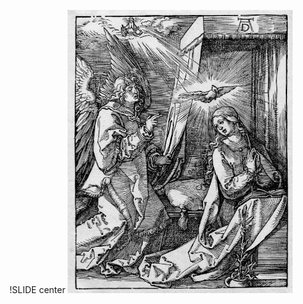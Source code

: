 !SLIDE center
![Early_life_of_Christ_in_the_Bowyer_Bible_print_1_of_21._annunciation_to_Mary](Early_life_of_Christ_in_the_Bowyer_Bible_print_1_of_21._annunciation_to_Mary._Durer.gif)
